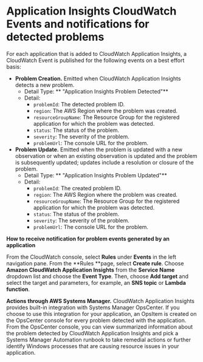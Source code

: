 # Application Insights CloudWatch Events and notifications for detected problems<a name="appinsights-cloudwatch-events"></a>

For each application that is added to CloudWatch Application Insights, a CloudWatch Event is published for the following events on a best effort basis:
+ **Problem Creation\.** Emitted when CloudWatch Application Insights detects a new problem\.
  + Detail Type: ** "Application Insights Problem Detected"**
  + Detail:
    + `problemId`: The detected problem ID\.
    + `region`: The AWS Region where the problem was created\.
    + `resourceGroupName`: The Resource Group for the registered application for which the problem was detected\.
    + `status`: The status of the problem\.
    + `severity`: The severity of the problem\.
    + `problemUrl`: The console URL for the problem\.
+ **Problem Update\.** Emitted when the problem is updated with a new observation or when an existing observation is updated and the problem is subsequently updated; updates include a resolution or closure of the problem\.
  + Detail Type: ** "Application Insights Problem Updated"**
  + Detail:
    + `problemId`: The created problem ID\.
    + `region`: The AWS Region where the problem was created\.
    + `resourceGroupName`: The Resource Group for the registered application for which the problem was detected\.
    + `status`: The status of the problem\.
    + `severity`: The severity of the problem\.
    + `problemUrl`: The console URL for the problem\.

**How to receive notification for problem events generated by an application**

From the CloudWatch console, select **Rules** under **Events** in the left navigation pane\. From the **Rules **page, select **Create rule**\. Choose **Amazon CloudWatch Application Insights** from the **Service Name** dropdown list and choose the **Event Type**\. Then, choose **Add target** and select the target and parameters, for example, an **SNS topic** or **Lambda function**\. 

**Actions through AWS Systems Manager\.** CloudWatch Application Insights provides built\-in integration with Systems Manager OpsCenter\. If you choose to use this integration for your application, an OpsItem is created on the OpsCenter console for every problem detected with the application\. From the OpsCenter console, you can view summarized information about the problem detected by CloudWatch Application Insights and pick a Systems Manager Automation runbook to take remedial actions or further identify Windows processes that are causing resource issues in your application\. 